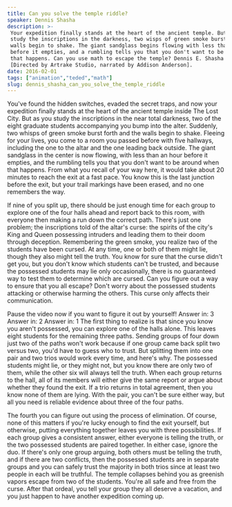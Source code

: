 ```yaml
---
title: Can you solve the temple riddle?
speaker: Dennis Shasha
description: >-
 Your expedition finally stands at the heart of the ancient temple. But as you
 study the inscriptions in the darkness, two wisps of green smoke burst forth. The
 walls begin to shake. The giant sandglass begins flowing with less than an hour
 before it empties, and a rumbling tells you that you don't want to be around when
 that happens. Can you use math to escape the temple? Dennis E. Shasha shows how.
 [Directed by Artrake Studio, narrated by Addison Anderson].
date: 2016-02-01
tags: ["animation","teded","math"]
slug: dennis_shasha_can_you_solve_the_temple_riddle
---
```


You've found the hidden switches, evaded the secret traps, and now your expedition finally
stands at the heart of the ancient temple inside The Lost City. But as you study the
inscriptions in the near total darkness, two of the eight graduate students accompanying
you bump into the alter. Suddenly, two whisps of green smoke burst forth and the walls
begin to shake. Fleeing for your lives, you come to a room you passed before with five
hallways, including the one to the altar and the one leading back outside. The giant
sandglass in the center is now flowing, with less than an hour before it empties, and the
rumbling tells you that you don't want to be around when that happens. From what you
recall of your way here, it would take about 20 minutes to reach the exit at a fast pace.
You know this is the last junction before the exit, but your trail markings have been
erased, and no one remembers the way.

If nine of you split up, there should be just enough time for each group to explore one of
the four halls ahead and report back to this room, with everyone then making a run down
the correct path. There's just one problem; the inscriptions told of the altar's curse:
the spirits of the city's King and Queen possessing intruders and leading them to their
doom through deception. Remembering the green smoke, you realize two of the students have
been cursed. At any time, one or both of them might lie, though they also might tell the
truth. You know for sure that the curse didn't get you, but you don't know which students
can't be trusted, and because the possessed students may lie only occasionally, there is
no guaranteed way to test them to determine which are cursed. Can you figure out a way to
ensure that you all escape? Don't worry about the possessed students attacking or
otherwise harming the others. This curse only affects their communication.

Pause the video now if you want to figure it out by yourself! Answer in: 3 Answer in: 2
Answer in: 1 The first thing to realize is that since you know you aren't possessed, you
can explore one of the halls alone. This leaves eight students for the remaining three
paths. Sending groups of four down just two of the paths won't work because if one group
came back split two versus two, you'd have to guess who to trust. But splitting them into
one pair and two trios would work every time, and here's why. The possessed students might
lie, or they might not, but you know there are only two of them, while the other six will 
always tell the truth. When each group returns to the hall, all of its members will either
give the same report or argue about whether they found the exit. If a trio returns in
total agreement, then you know none of them are lying. With the pair, you can't be sure
either way, but all you need is reliable evidence about three of the four
paths.

The fourth you can figure out using the process of elimination. Of course, none of this
matters if you're lucky enough to find the exit yourself, but otherwise, putting
everything together leaves you with three possibilities. If each group gives a consistent
answer, either everyone is telling the truth, or the two possessed students are paired
together. In either case, ignore the duo. If there's only one group arguing, both others
must be telling the truth, and if there are two conflicts, then the possessed students are
in separate groups and you can safely trust the majority in both trios since at least two
people in each will be truthful. The temple collapses behind you as greenish vapors 
escape from two of the students. You're all safe and free from the curse. After that
ordeal, you tell your group they all deserve a vacation, and you just happen to have
another expedition coming up.

<!--
ad_duration=0
event="TED-Ed"
external_start_time=0
intro_duration=0
is_subtitle_required="False"
is_talk_featured="False"
language="en"
language_swap="False"
native_language="en"
number_of_related_talks=6
number_of_speakers=1
number_of_subtitled_videos=0
number_of_tags=3
number_of_talk_download_languages=24
number_of_talk_more_resources=0
number_of_talk_recommendations=0
number_of_talks_take_actions=0
post_ad_duration=0
published_timestamp="2019-03-01 16:38:26"
recording_date="2016-02-01"
speaker_is_published=0
speaker_name="Dennis Shasha"
talk_name="Can you solve the temple riddle?"
talks_tags=["animation","teded","math"]
url_photo_talk="https://s3.amazonaws.com/talkstar-photos/uploads/aee72d06-8eab-4880-9a1d-e6c76d7d0853/60_templeriddle.jpg"
url_webpage="https://www.ted.com/talks/dennis_shasha_can_you_solve_the_temple_riddle"
video_type_name="TED-Ed Original"
-->